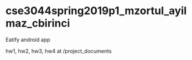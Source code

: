 # cse3044spring2019p1_mzortul_ayilmaz_cbirinci


Eatify android app

hw1, hw2, hw3, hw4 at /project_documents
